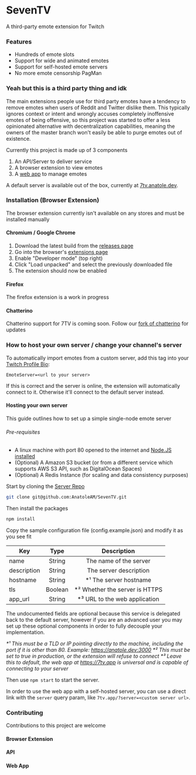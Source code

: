 # SevenTV
A third-party emote extension for Twitch

### Features

* Hundreds of emote slots
* Support for wide and animated emotes
* Support for self-hosted emote servers
* No more emote censorship PagMan

### Yeah but this is a third party thing and idk

The main extensions people use for third party emotes have a tendency to remove emotes when users of Reddit and Twitter dislike them. This typically ignores context or intent and wrongly accuses completely inoffensive emotes of being offensive, so this project was started to offer a less opinionated alternative with decentralization capabilities, meaning the owners of the master branch won't easily be able to purge emotes out of existence.

Currently this project is made up of 3 components

1. An API/Server to deliver service
1. A browser extension to view emotes
1. A [web app](https://7tv.app/) to manage emotes

A default server is available out of the box, currently at [7tv.anatole.dev](https://7tv.anatole.dev).

### Installation (Browser Extension)

The browser extension currently isn't available on any stores and must be installed manually

#### Chromium / Google Chrome
1. Download the latest build from the [releases page](https://github.com/SevenTV/SevenTV/releases)
1. Go into the browser's [extensions page](brave://extensions/)
1. Enable "Developer mode" (top right)
1. Click "Load unpacked" and select the previously downloaded file
1. The extension should now be enabled

#### Firefox

The firefox extension is a work in progress

#### Chatterino

Chatterino support for 7TV is coming soon. Follow our [fork of chatterino](https://github.com/SevenTV/chatterino7) for updates

### How to host your own server / change your channel's server

To automatically import emotes from a custom server, add this tag into your [Twitch Profile Bio](https://dashboard.twitch.tv/u/anatoleam/settings/channel#profile-settings):

`EmoteServer=<url to your server>`

If this is correct and the server is online, the extension will automatically connect to it. Otherwise it'll connect to the default server instead.

#### Hosting your own server

This guide outlines how to set up a simple single-node emote server

###### Pre-requisites

* A linux machine with port 80 opened to the internet and [Node.JS installed](https://nodejs.org/en/)
* (Optional) A Amazon S3 bucket (or from a different service which supports AWS S3 API, such as DigitalOcean Spaces)
* (Optional) A Redis Instance (for scaling and data consistency purposes)

Start by cloning the [Server Repo](https://github.com/SevenTV/Server)

```sh
git clone git@github.com:AnatoleAM/SevenTV.git
```

Then install the packages
```sh
npm install
```

Copy the sample configuration file (config.example.json) and modify it as you see fit

| Key					| Type						| Description						|
| ----------------------|:-------------------------:|:---------------------------------:|
| name                  | String                    | The name of the server            |
| description           | String                    | The server description            |
| hostname              | String                    | *¹ The server hostname            |
| tls                   | Boolean                   | *² Whether the server is HTTPS    |
| app_url               | String                    | *³ URL to the web application     |

The undocumented fields are optional because this service is delegated back to the default server, however if you are an advanced user you may set up these optional components in order to fully decouple your implementation.

_*¹ This must be a TLD or IP pointing directly to the machine, including the port if it is other than 80. Example: https://anatole.dev:3000_
_*² This must be set to true in production, or the extension will refuse to connect_
_*³ Leave this to default, the web app at https://7tv.app is universal and is capable of connecting to your server_

Then use `npm start` to start the server. 

In order to use the web app with a self-hosted server, you can use a direct link with the `server` query param, like `7tv.app/?server=<custom server url>`.

### Contributing

Contributions to this project are welcome

#### Browser Extension

#### API

#### Web App
